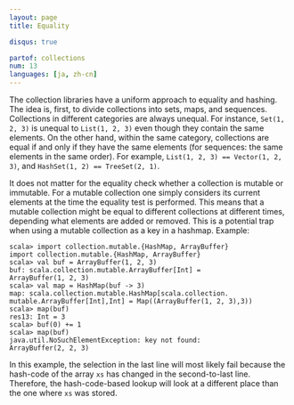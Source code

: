 ```yaml
---
layout: page
title: Equality

disqus: true

partof: collections
num: 13
languages: [ja, zh-cn]
---
```


The collection libraries have a uniform approach to equality and hashing. The idea is, first, to divide collections into sets, maps, and sequences. Collections in different categories are always unequal. For instance, `Set(1, 2, 3)` is unequal to `List(1, 2, 3)` even though they contain the same elements. On the other hand, within the same category, collections are equal if and only if they have the same elements (for sequences: the same elements in the same order). For example, `List(1, 2, 3) == Vector(1, 2, 3)`, and `HashSet(1, 2) == TreeSet(2, 1)`.

It does not matter for the equality check whether a collection is mutable or immutable. For a mutable collection one simply considers its current elements at the time the equality test is performed. This means that a mutable collection might be equal to different collections at different times, depending what elements are added or removed. This is a potential trap when using a mutable collection as a key in a hashmap. Example:

    scala> import collection.mutable.{HashMap, ArrayBuffer}
    import collection.mutable.{HashMap, ArrayBuffer}
    scala> val buf = ArrayBuffer(1, 2, 3)
    buf: scala.collection.mutable.ArrayBuffer[Int] = 
    ArrayBuffer(1, 2, 3)
    scala> val map = HashMap(buf -> 3)
    map: scala.collection.mutable.HashMap[scala.collection.
    mutable.ArrayBuffer[Int],Int] = Map((ArrayBuffer(1, 2, 3),3))
    scala> map(buf)
    res13: Int = 3
    scala> buf(0) += 1
    scala> map(buf)
    java.util.NoSuchElementException: key not found: 
    ArrayBuffer(2, 2, 3) 

In this example, the selection in the last line will most likely fail because the hash-code of the array `xs` has changed in the second-to-last line. Therefore, the hash-code-based lookup will look at a different place than the one where `xs` was stored.
